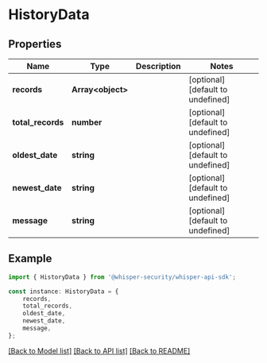 # HistoryData


## Properties

Name | Type | Description | Notes
------------ | ------------- | ------------- | -------------
**records** | **Array&lt;object&gt;** |  | [optional] [default to undefined]
**total_records** | **number** |  | [optional] [default to undefined]
**oldest_date** | **string** |  | [optional] [default to undefined]
**newest_date** | **string** |  | [optional] [default to undefined]
**message** | **string** |  | [optional] [default to undefined]

## Example

```typescript
import { HistoryData } from '@whisper-security/whisper-api-sdk';

const instance: HistoryData = {
    records,
    total_records,
    oldest_date,
    newest_date,
    message,
};
```

[[Back to Model list]](../README.md#documentation-for-models) [[Back to API list]](../README.md#documentation-for-api-endpoints) [[Back to README]](../README.md)
